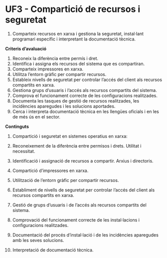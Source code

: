 # UF3 - Compartició de recursos i seguretat

1. Comparteix recursos en xarxa i gestiona la seguretat, instal·lant programari específic i interpretant la
documentació tècnica.

**Criteris d’avaluació**

1. Reconeix la diferència entre permís i dret.
2. Identifica i assigna els recursos del sistema que es compartiran.
3. Comparteix impressores en xarxa.
4. Utilitza l’entorn gràfic per compartir recursos.
5. Estableix nivells de seguretat per controlar l’accés del client als recursos compartits en xarxa.
6. Gestiona grups d’usuaris i l’accés als recursos compartits del sistema.
7. Comprova el funcionament correcte de les configuracions realitzades.
8. Documenta les tasques de gestió de recursos realitzades, les incidències aparegudes i les solucions
aportades.
9. Cerca i interpreta documentació tècnica en les llengües oficials i en les de més ús en el sector.

**Continguts**

1. Compartició i seguretat en sistemes operatius en xarxa:

1. Reconeixement de la diferència entre permisos i drets. Utilitat i necessitat.
2. Identificació i assignació de recursos a compartir. Arxius i directoris.
3. Compartició d’impressores en xarxa.
4. Utilització de l’entorn gràfic per compartir recursos.
5. Establiment de nivells de seguretat per controlar l’accés del client als recursos compartits en xarxa.
6. Gestió de grups d’usuaris i de l’accés als recursos compartits del sistema.
7. Comprovació del funcionament correcte de les instal·lacions i configuracions realitzades.
8. Documentació del procés d’instal·lació i de les incidències aparegudes amb les seves solucions.
9. Interpretació de documentació tècnica.
